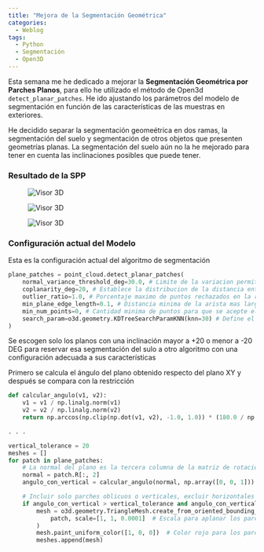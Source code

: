 ```yaml
---
title: "Mejora de la Segmentación Geométrica"
categories:
  - Weblog
tags:
  - Python
  - Segmentación
  - Open3D
---
```


Esta semana me he dedicado a mejorar la **Segmentación Geométrica por Parches Planos**, para ello he utilizado el método de Open3d `detect_planar_patches`. He ido ajustando los parámetros del modelo de segmentación en función de las características de las muestras en exteriores.

He decidido separar la segmentación geomeétrica en dos ramas, la segmentación del suelo y segmentación de otros objetos que presenten geometrías planas. La segmentación del suelo aún no la he mejorado para tener en cuenta las inclinaciones posibles que puede tener.

### Resultado de la SPP

<figure class="align-center" style="max-width: 100%">
  <img src="{{ site.url }}{{ site.baseurl }}/assets/images/spp1.png" alt="Visor 3D">
</figure>

<figure class="align-center" style="max-width: 100%">
  <img src="{{ site.url }}{{ site.baseurl }}/assets/images/spp2.png" alt="Visor 3D">
</figure>

<figure class="align-center" style="max-width: 100%">
  <img src="{{ site.url }}{{ site.baseurl }}/assets/images/spp3.png" alt="Visor 3D">
</figure>

### Configuración actual del Modelo

Esta es la configuración actual del algoritmo de segmentación

```python
plane_patches = point_cloud.detect_planar_patches(
    normal_variance_threshold_deg=30.0, # Limite de la variacion permitida entre las normales de los puntos de una region (grados) Cuanto más pequeño, más estricto
    coplanarity_deg=20, # Establece la distribucion de la distancia entre los puntos que forman el plano. Cuanto mas pequeño, mas estricto. (grados)
    outlier_ratio=1.0, # Porcentaje maximo de puntos rechazados en la región para rechazar el plano estimado (100%) Restringe demasiado en muestras de este tipo
    min_plane_edge_length=0.1, # Distancia minima de la arista mas larga del plano (filtrar planos pequeños)
    min_num_points=0, # Cantidad minima de puntos para que se acepte el plano en la region
    search_param=o3d.geometry.KDTreeSearchParamKNN(knn=30) # Define el parametro de vecinos mas cercanos para la realizacion de los otros algoritmos (Región)
)
```

Se escogen solo los planos con una inclinación mayor a +20 o menor a -20 DEG para reservar esa segmentación del sulo a otro algoritmo con una configuración adecuada a sus características

Primero se calcula el ángulo del plano obtenido respecto del plano XY y después se compara con la restricción

```python
def calcular_angulo(v1, v2):
    v1 = v1 / np.linalg.norm(v1)
    v2 = v2 / np.linalg.norm(v2)
    return np.arccos(np.clip(np.dot(v1, v2), -1.0, 1.0)) * (180.0 / np.pi)

. . .

vertical_tolerance = 20
meshes = []
for patch in plane_patches:
    # La normal del plano es la tercera columna de la matriz de rotación R del OrientedBoundingBox
    normal = patch.R[:, 2]
    angulo_con_vertical = calcular_angulo(normal, np.array([0, 0, 1]))

    # Incluir solo parches oblicuos o verticales, excluir horizontales con una tolerancia de ±20°
    if angulo_con_vertical > vertical_tolerance and angulo_con_vertical < (180 - vertical_tolerance):
        mesh = o3d.geometry.TriangleMesh.create_from_oriented_bounding_box(
            patch, scale=[1, 1, 0.0001]  # Escala para aplanar los parches
        )
        mesh.paint_uniform_color([1, 0, 0])  # Color rojo para los parches
        meshes.append(mesh)
```

